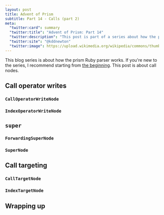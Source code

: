 ```yaml
---
layout: post
title: Advent of Prism
subtitle: Part 14 - Calls (part 2)
meta:
  "twitter:card": summary
  "twitter:title": "Advent of Prism: Part 14"
  "twitter:description": "This post is part of a series about how the prism Ruby parser works."
  "twitter:site": "@kddnewton"
  "twitter:image": https://upload.wikimedia.org/wikipedia/commons/thumb/7/73/Ruby_logo.svg/1200px-Ruby_logo.svg.png
---
```


This blog series is about how the prism Ruby parser works. If you're new to the series, I recommend starting from [the beginning](/2023/11/30/advent-of-prism-part-0). This post is about call nodes.

## Call operator writes

### `CallOperatorWriteNode`

### `IndexOperatorWriteNode`

## `super`

### `ForwardingSuperNode`

### `SuperNode`

## Call targeting

### `CallTargetNode`

### `IndexTargetNode`

## Wrapping up
